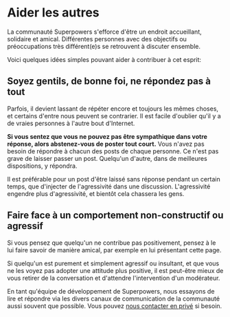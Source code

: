 # Aider les autres

La communauté Superpowers s'efforce d'être un endroit accueillant, solidaire et amical.
Différentes personnes avec des objectifs ou préoccupations très différent(e)s se retrouvent à discuter ensemble.

Voici quelques idées simples pouvant aider à contribuer à cet esprit:

## Soyez gentils, de bonne foi, ne répondez pas à tout

Parfois, il devient lassant de répéter encore et toujours les mêmes choses, et certains d'entre nous peuvent se contrarier.
Il est facile d'oublier qu'il y a de vraies personnes à l'autre bout d'Internet.

**Si vous sentez que vous ne pouvez pas être sympathique dans votre réponse, alors abstenez-vous de poster tout court.** Vous n'avez pas besoin de répondre à chacun des posts de chaque personne. Ce n'est pas grave de laisser passer un post. Quelqu'un d'autre, dans de meilleures dispositions, y répondra.

Il est préférable pour un post d'être laissé sans réponse pendant un certain temps, que d'injecter de l'agressivité dans une discussion.
L'agressivité engendre plus d'agressivité, et bientôt cela chassera les gens.

## Faire face à un comportement non-constructif ou agressif

Si vous pensez que quelqu'un ne contribue pas positivement, pensez à le lui faire savoir de manière amical, par exemple en lui présentant cette page.

Si quelqu'un est purement et simplement agressif ou insultant, et que vous ne les voyez pas adopter une attitude plus positive, il est peut-être mieux de vous retirer de la conversation et d'attendre l'intervention d'un modérateur.

En tant qu'équipe de développement de Superpowers, nous essayons de lire et répondre via les divers canaux de communication de la communauté aussi souvent que possible. Vous pouvez [nous contacter en privé](mailto:team@sparklinlabs.com) si besoin.
